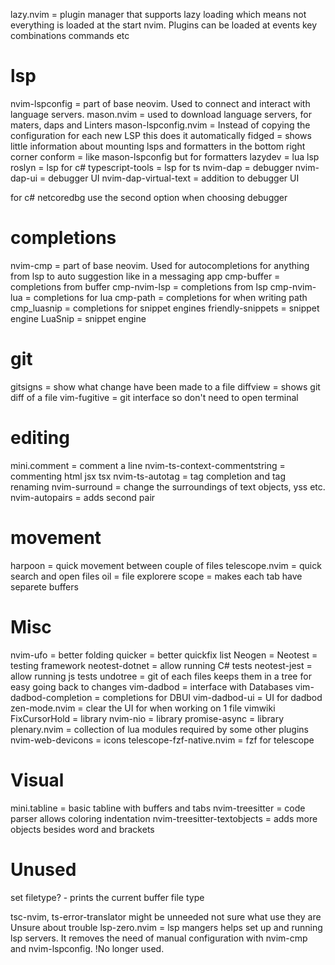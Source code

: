 lazy.nvim = plugin manager that supports lazy loading which means not everything
    is loaded at the start nvim. Plugins can be loaded at events key combinations
    commands etc
# lsp
nvim-lspconfig = part of base neovim. Used to connect and interact with language
    servers.
mason.nvim = used to download language servers, for maters, daps and Linters
mason-lspconfig.nvim = Instead of copying the configuration for each new LSP
    this does it automatically
fidged = shows little information about mounting lsps and formatters in the
    bottom right corner
conform = like mason-lspconfig but for formatters
lazydev = lua lsp
roslyn =  lsp for c#
typescript-tools = lsp for ts
nvim-dap = debugger
nvim-dap-ui = debugger UI
nvim-dap-virtual-text = addition to debugger UI

for c# netcoredbg use the second option when choosing debugger

# completions
nvim-cmp = part of base neovim. Used for autocompletions for anything from lsp
    to auto suggestion like in a messaging app
cmp-buffer = completions from buffer
cmp-nvim-lsp = completions from lsp
cmp-nvim-lua = completions for lua
cmp-path = completions for when writing path 
cmp_luasnip = completions for snippet engines
friendly-snippets = snippet engine
LuaSnip = snippet engine

# git
gitsigns = show what change have been made to a file
diffview = shows git diff of a file
vim-fugitive = git interface so don't need to open terminal

# editing
mini.comment = comment a line
nvim-ts-context-commentstring  = commenting html jsx tsx
nvim-ts-autotag = tag completion and tag renaming
nvim-surround = change the surroundings of text objects, yss etc.
nvim-autopairs = adds second pair

# movement
harpoon = quick movement between couple of files
telescope.nvim = quick search and open files
oil = file explorere
scope = makes each tab have separete buffers

# Misc
nvim-ufo = better folding
quicker = better quickfix list
Neogen = 
Neotest = testing framework
neotest-dotnet = allow running C# tests
neotest-jest = allow running js tests
undotree = git of each files keeps them in a tree for easy going back to changes
vim-dadbod = interface with Databases
vim-dadbod-completion = completions for DBUI
vim-dadbod-ui = UI for dadbod
zen-mode.nvim = clear the UI for when working on 1 file
vimwiki 
FixCursorHold = library
nvim-nio = library
promise-async = library
plenary.nvim = collection of lua modules required by some other plugins
nvim-web-devicons = icons
telescope-fzf-native.nvim = fzf for telescope

# Visual
mini.tabline =  basic tabline with buffers and tabs
nvim-treesitter = code parser allows coloring indentation
nvim-treesitter-textobjects = adds more objects besides word and brackets 


# Unused
set filetype? - prints the current buffer file type

tsc-nvim, ts-error-translator might be unneeded not sure what use they are
Unsure about trouble
lsp-zero.nvim = lsp mangers helps set up and running lsp servers. It removes the
    need of manual configuration with nvim-cmp and nvim-lspconfig. 
    !No longer used.
